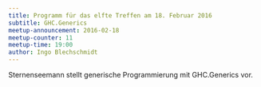 ```yaml
---
title: Programm für das elfte Treffen am 18. Februar 2016
subtitle: GHC.Generics
meetup-announcement: 2016-02-18
meetup-counter: 11
meetup-time: 19:00
author: Ingo Blechschmidt
---
```


Sternenseemann stellt generische Programmierung mit GHC.Generics vor.
